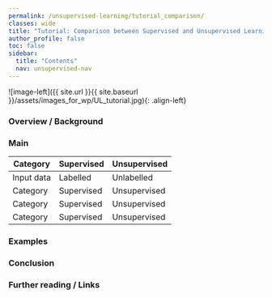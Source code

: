 ```yaml
---
permalink: /unsupervised-learning/tutorial_comparison/
classes: wide
title: "Tutorial: Comparison between Supervised and Unsupervised Learning"
author_profile: false
toc: false
sidebar:
  title: "Contents"
  nav: unsupervised-nav
---
```



![image-left]({{ site.url }}{{ site.baseurl }}/assets/images_for_wp/UL_tutorial.jpg){: .align-left}


<h3>Overview / Background</h3>

<h3>Main</h3>

| Category                         | Supervised                     | Unsupervised                   |
| -------------------------------- | ------------------------------ | ------------------------------ |
| Input data                       | Labelled                       | Unlabelled                     |
| Category                         | Supervised                     | Unsupervised                   |
| Category                         | Supervised                     | Unsupervised                   |
| Category                         | Supervised                     | Unsupervised                   |


<h3>Examples</h3>

<h3>Conclusion</h3>

<h3>Further reading / Links</h3>

